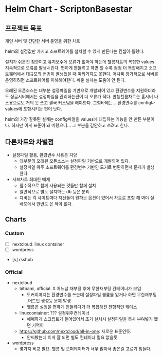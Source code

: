 # Helm Chart - ScriptonBasestar

## 프로젝트 목표

개인 서버 및 간단한 서버 운영을 위한 차트

helm의 설정값만 가지고 소프트웨어를 설치할 수 있게 만든다는 컨셉이 틀렸다.

설치가 쉬운건 잠깐이고 유지보수에 오류가 없어야 하는데 헬름차트의 복잡한 values 지속적으로 오류를 발생시킨다.
편하게 만들려고 하면 할 수록 점점 더 복잡해지고 소프트웨어에서 대규모의 변경이 발생했을 때 따라가지도 못한다.
어차피 장기적으로 서버를 운영하려면 소프트웨어를 이해해야한다. 쉬운 설치는 도움이 안 된다.

오래된 오픈소스는 대부분 설정파일을 기반으로 개발되어 있고 환경변수를 지원하더라도 싱글서버에서는 설정파일을 관리하는편이 더 오류가 적다.
만능헬름차트는 홈서버 나스용으로도 거의 못 쓰고 결국 커스텀을 해야한다.
그럴바에는... 환경변수를 config나 values에 포함시키는 편이 낫다.

helm의 가장 잘못된 설계는 config파일을 values에 대입하는 기능을 안 만든 부분이다.
하지만 이게 표준이 돼 버렸으니... 그 부분을 감안하고 쓰려고 한다.

## 다른차트와 차별점
- 설정파일 활용, 환경변수 사용은 지양
    - 대부분의 오래된 오픈소스는 설정파일 기반으로 개발되어 있다.
    - 설정파일 위주 소프트웨어를 환경변수 기반인 도커로 변환하면서 문제가 발생한다.
- 서브차트 최대한 배제
    - 필수적으로 함께 사용되는 것들만 함께 설치
    - 일반적으로 별도 설치하는 db 등은 분리
    - 디비는 각 사이트마다 자신들이 원하는 옵션이 있어서 차트로 포함 해 봐야 실 배포에서 한번도 쓴 적이 없다.

## Charts
### Custom
- [ ] nextcloud: linux container
- [ ] wordpress
- [v] rsshub

### Official
- nextcloud
    - bitnami, official: X 어느날 재부팅 후에 무한재부팅 컨테이너가 보임
        - 도커이미지는 환경변수를 쓰는데 설정파일 볼륨을 잃거나 하면 무한재부팅 .어드민 생성등 문제 발생
        - 헬름은 설정을 편하게 만들려다가 더 복잡해진 전형적인 케이스
    - linuxcontainer: ??? 설정위주컨테이너
        - 애매하게 스크립트가 들어있어서 초기 설치시 설정파일을 복사 부여넣기 했던 기억이
    - https://github.com/nextcloud/all-in-one: 새로운 표준인듯.
        - 안써봤는데 이게 잘 되면 별도 컨테이너 필요 없을듯
- wordpress
    - 몇가지 비교 필요. 헬름 및 오퍼레이터가 너무 많아서 좋은걸 고르기 힘들다.
